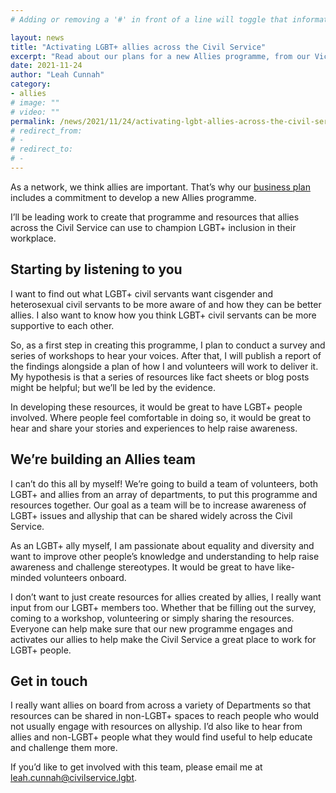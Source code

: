 ```yaml
---
# Adding or removing a '#' in front of a line will toggle that information off and on from being processed. 

layout: news
title: "Activating LGBT+ allies across the Civil Service"
excerpt: "Read about our plans for a new Allies programme, from our Vice Chair for Allies, Leah Cunnah."
date: 2021-11-24
author: "Leah Cunnah"
category: 
- allies
# image: ""
# video: ""
permalink: /news/2021/11/24/activating-lgbt-allies-across-the-civil-service
# redirect_from: 
# - 
# redirect_to: 
# - 
---
```


As a network, we think allies are important. That’s why our [business plan](/publication/our-plan) includes a commitment to develop a new Allies programme. 

I’ll be leading work to create that programme and resources that allies across the Civil Service can use to champion LGBT+ inclusion in their workplace.

## Starting by listening to you

I want to find out what LGBT+ civil servants want cisgender and heterosexual civil servants to be more aware of and how they can be better allies. I also want to know how you think LGBT+ civil servants can be more supportive to each other.

So, as a first step in creating this programme, I plan to conduct a survey and series of workshops to hear your voices. After that, I will publish a report of the findings alongside a plan of how I and volunteers will work to deliver it. 
My hypothesis is that a series of resources like fact sheets or blog posts might be helpful; but we’ll be led by the evidence. 

In developing these resources, it would be great to have LGBT+ people involved. Where people feel comfortable in doing so, it would be great to hear and share your stories and experiences to help raise awareness. 

## We’re building an Allies team

I can’t do this all by myself! We’re going to build a  team of volunteers, both LGBT+ and allies from an array of departments, to put this programme and resources together. Our goal as a team will be to increase awareness of LGBT+ issues and allyship that can be shared widely across the Civil Service. 

As an LGBT+ ally myself, I am passionate about equality and diversity and want to improve other people’s knowledge and understanding to help raise awareness and challenge stereotypes. It would be great to have like-minded volunteers onboard.

I don’t want to just create resources for allies created by allies, I really want input from our LGBT+ members too. Whether that be filling out the survey, coming to a workshop, volunteering or simply sharing the resources. Everyone can help make sure that our new programme engages and activates our allies to help make the Civil Service a great place to work for LGBT+ people.

## Get in touch

I really want allies on board from across a variety of Departments so that resources can be shared in non-LGBT+ spaces to reach people who would not usually engage with resources on allyship. I’d also like to hear from allies and non-LGBT+ people what they would find useful to help educate and challenge them more.

If you’d like to get involved with this team, please email me at <leah.cunnah@civilservice.lgbt>.
